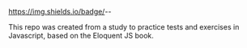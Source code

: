 https://img.shields.io/badge/<eloquent-js>-<exercises>-<yellowgreen>


This repo was created from a study to practice tests and exercises in Javascript, based on the Eloquent JS book.
